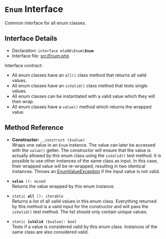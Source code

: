 # `Enum` Interface

Common interface for all enum classes.

[Exceptions]: Exceptions.md
[Enum]: Class_Enum.php
[AbstractEnum]: Class_AbstractEnum.php
[AbstractAutoEnum]: Class_AbstractAutoEnum.php


## Interface Details

* Declaration: <code>interface mle86\\Enum\\<b>Enum</b></code>
* Interface file: [src/Enum.php](../src/Enum.php)

Interface contract:

 - All enum classes have an `all()` class method that returns all valid values.
 - All enum classes have an `isValid()` class method that tests single values.
 - All enum classes can be instantiated with a valid value which they will then wrap.
 - All enum classes have a `value()` method which returns the wrapped value.


## Method Reference

* **Constructor:** `__construct ($value)`  
    Wraps one value in an `Enum` instance.
    The value can later be accessed with the `value()` getter.
    The constructor will ensure that the value is actually allowed by this enum class
    using the `isValid()` test method.
    It is possible to use other instances of the same class as input.
    In this case, their wrapped value will be re-wrapped,
    resulting in two identical instances.
    Throws an [EnumValueException][Exceptions] if the input value is not valid.

* <code><b>value</b> (): mixed</code>  
    Returns the value wrapped by this enum instance.

* <code>static <b>all</b> (): iterable</code>  
    Returns a list of all valid values in this enum class.
    Everything returned by this method is a valid input for the constructor
    and will pass the `isValid()` test method.
    The list should only contain unique values.

* <code>static <b>isValid</b> ($value): bool</code>  
    Tests if a value is considered valid by this enum class.
    Instances of the same class are also considered valid.
